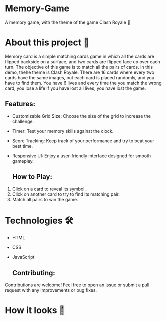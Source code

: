 # Memory-Game
A memory game, with the theme of the game Clash Royale 👑

# About this project 🚀
Memory card is a simple matching cards game in which all the cards are flipped backside on a surface, and two cards are flipped face up over each turn. The objective of this game is to match all the pairs of cards. In this demo, thehe theme is Clash Royale. There are 16 cards where every two cards have the same images, but each card is placed randomly, and you have to find them. You have 6 lives and every time the you match the wrong card, you lose a life If you have lost all lives, you have lost the game.

## Features:
- Customizable Grid Size: Choose the size of the grid to increase the challenge.
- Timer: Test your memory skills against the clock.
- Score Tracking: Keep track of your performance and try to beat your best time.
- Responsive UI: Enjoy a user-friendly interface designed for smooth gameplay.

  ## How to Play:
1. Click on a card to reveal its symbol.
2. Click on another card to try to find its matching pair.
3. Match all pairs to win the game.

# Technologies 🛠️
* HTML
* CSS
* JavaScript

  ## Contributing:
Contributions are welcome! Feel free to open an issue or submit a pull request with any improvements or bug fixes.
  
# How it looks 🎥
